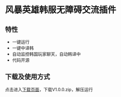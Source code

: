 # 风暴英雄韩服无障碍交流插件

## 特性
+ 一键运行
+ 一键中译韩
+ 自动监控韩国玩家聊天，自动韩译中
+ 代码开源

## 下载及使用方式

点击进入[下载页面](https://github.com/cosimo17/HOSTrans/releases/tag/v1.0.0 "无障碍插件")，下载V1.0.0.zip，解压运行

